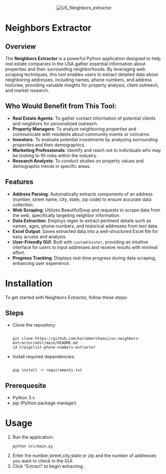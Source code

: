 <div align='center'>

![US_Neighbors_extractor](https://github.com/user-attachments/assets/ffed07fe-c418-4fdb-8c95-9aec2b86723b)

</div>


# Neighbors Extractor

## Overview

The **Neighbors Extractor** is a powerful Python application designed to help real estate companies in the USA gather essential information about properties and their surrounding neighborhoods. By leveraging web scraping techniques, this tool enables users to extract detailed data about neighboring addresses, including names, phone numbers, and address histories, providing valuable insights for property analysis, client outreach, and market research.

## Who Would Benefit from This Tool:

<ul>
    <li><strong>Real Estate Agents</strong>: To gather contact information of potential clients and neighbors for personalized outreach.</li>
    <li><strong>Property Managers</strong>: To analyze neighboring properties and communicate with residents about community events or concerns.</li>
    <li><strong>Investors</strong>: To evaluate potential investments by analyzing surrounding properties and their demographics.</li>
    <li><strong>Marketing Professionals</strong>: Identify and reach out to individuals who may be looking to fill roles within the industry.</li>
    <li><strong>Research Analysts</strong>: To conduct studies on property values and demographic trends in specific areas.</li>
</ul>

## Features

- **Address Parsing**: Automatically extracts components of an address (number, street name, city, state, zip code) to ensure accurate data collection.
- **Web Scraping**: Utilizes BeautifulSoup and requests to scrape data from the web, specifically targeting neighbor information.
- **Data Extraction**: Employs regex to extract pertinent details such as names, ages, phone numbers, and historical addresses from text data.
- **Excel Output**: Saves extracted data into a well-structured Excel file for easy access and analysis.
- **User-Friendly GUI**: Built with `customtkinter`, providing an intuitive interface for users to input addresses and receive results with minimal effort.
- **Progress Tracking**: Displays real-time progress during data scraping, enhancing user experience.

# Installation

To get started with Neighbors Extractor, follow these steps:




## Steps
<ul>
  <li>Clone the repository:
    <pre><code>
git clone https://github.com/karimmerchaoui/us-neighbors-extractor/edit/main/README.md
cd Craigslist-phone-numbers-extractor
</code></pre>
  </li>
  <li>Install required dependencies:
    <pre><code>
pip install -r requirements.txt
</code></pre>
  </li>
</ul>

## Prerequesite

<ul>
<li>Python 3.x</li>
<li>pip (Python package manager)</li>
</ul>


# Usage

<ol type="1">
    <li>Run the application:</li>
    <pre><code>python src/main.py</code></pre>
    <li>Enter the number,street,city,state or zip and the number of addresses you want to check in the GUI.</li>
    <li>Click "Extract" to begin extracting .</li>
</ol>
